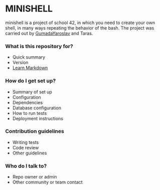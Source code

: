 # MINISHELL #

minishell is a project of school 42, in which you need to create your own shell, in many ways repeating the behavior of the bash. The project was carried out by [GumadaYaroslav](https://github.com/GumadaYaroslav) and Taras.

### What is this repository for? ###

* Quick summary
* Version
* [Learn Markdown](https://bitbucket.org/tutorials/markdowndemo)

### How do I get set up? ###

* Summary of set up
* Configuration
* Dependencies
* Database configuration
* How to run tests
* Deployment instructions

### Contribution guidelines ###

* Writing tests
* Code review
* Other guidelines

### Who do I talk to? ###

* Repo owner or admin
* Other community or team contact
